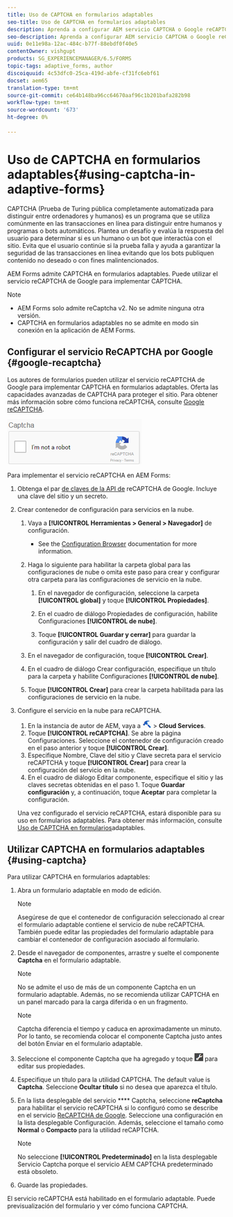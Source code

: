 ```yaml
---
title: Uso de CAPTCHA en formularios adaptables
seo-title: Uso de CAPTCHA en formularios adaptables
description: Aprenda a configurar AEM servicio CAPTCHA o Google reCAPTCHA en formularios adaptables.
seo-description: Aprenda a configurar AEM servicio CAPTCHA o Google reCAPTCHA en formularios adaptables.
uuid: 0e11e98a-12ac-484c-b77f-88ebdf0f40e5
contentOwner: vishgupt
products: SG_EXPERIENCEMANAGER/6.5/FORMS
topic-tags: adaptive_forms, author
discoiquuid: 4c53dfc0-25ca-419d-abfe-cf31fc6ebf61
docset: aem65
translation-type: tm+mt
source-git-commit: ce64b148ba96cc64670aaf96c1b201bafa282b98
workflow-type: tm+mt
source-wordcount: '673'
ht-degree: 0%

---
```



# Uso de CAPTCHA en formularios adaptables{#using-captcha-in-adaptive-forms}

CAPTCHA (Prueba de Turing pública completamente automatizada para distinguir entre ordenadores y humanos) es un programa que se utiliza comúnmente en las transacciones en línea para distinguir entre humanos y programas o bots automáticos. Plantea un desafío y evalúa la respuesta del usuario para determinar si es un humano o un bot que interactúa con el sitio. Evita que el usuario continúe si la prueba falla y ayuda a garantizar la seguridad de las transacciones en línea evitando que los bots publiquen contenido no deseado o con fines malintencionados.

AEM Forms admite CAPTCHA en formularios adaptables. Puede utilizar el servicio reCAPTCHA de Google para implementar CAPTCHA.

>[!NOTE]
>
>* AEM Forms solo admite reCaptcha v2. No se admite ninguna otra versión.
>* CAPTCHA en formularios adaptables no se admite en modo sin conexión en la aplicación de AEM Forms.

>



## Configurar el servicio ReCAPTCHA por Google {#google-recaptcha}

Los autores de formularios pueden utilizar el servicio reCAPTCHA de Google para implementar CAPTCHA en formularios adaptables. Oferta las capacidades avanzadas de CAPTCHA para proteger el sitio. Para obtener más información sobre cómo funciona reCAPTCHA, consulte [Google reCAPTCHA](https://developers.google.com/recaptcha/).

![Recaptcha](assets/recaptcha_new.png)

Para implementar el servicio reCAPTCHA en AEM Forms:

1. Obtenga el par [de claves de la API de](https://www.google.com/recaptcha/admin) reCAPTCHA de Google. Incluye una clave del sitio y un secreto.
1. Crear contenedor de configuración para servicios en la nube.

   1. Vaya a **[!UICONTROL Herramientas > General > Navegador]** de configuración.
      * See the [Configuration Browser](/help/sites-administering/configurations.md) documentation for more information.
   1. Haga lo siguiente para habilitar la carpeta global para las configuraciones de nube o omita este paso para crear y configurar otra carpeta para las configuraciones de servicio en la nube.

      1. En el navegador de configuración, seleccione la carpeta **[!UICONTROL global]** y toque **[!UICONTROL Propiedades]**.

      1. En el cuadro de diálogo Propiedades de configuración, habilite Configuraciones **[!UICONTROL de nube]**.
      1. Toque **[!UICONTROL Guardar y cerrar]** para guardar la configuración y salir del cuadro de diálogo.
   1. En el navegador de configuración, toque **[!UICONTROL Crear]**.
   1. En el cuadro de diálogo Crear configuración, especifique un título para la carpeta y habilite Configuraciones **[!UICONTROL de nube]**.
   1. Toque **[!UICONTROL Crear]** para crear la carpeta habilitada para las configuraciones de servicio en la nube.


1. Configure el servicio en la nube para reCAPTCHA.

   1. En la instancia de autor de AEM, vaya a ![tools-1](assets/tools-1.png) > **Cloud Services**.
   1. Toque **[!UICONTROL reCAPTCHA]**. Se abre la página Configuraciones. Seleccione el contenedor de configuración creado en el paso anterior y toque **[!UICONTROL Crear]**.
   1. Especifique Nombre, Clave del sitio y Clave secreta para el servicio reCAPTCHA y toque **[!UICONTROL Crear]** para crear la configuración del servicio en la nube.
   1. En el cuadro de diálogo Editar componente, especifique el sitio y las claves secretas obtenidas en el paso 1. Toque **Guardar configuración** y, a continuación, toque **Aceptar** para completar la configuración.

   Una vez configurado el servicio reCAPTCHA, estará disponible para su uso en formularios adaptables. Para obtener más información, consulte [Uso de CAPTCHA en formularios](#using-captcha)adaptables.

## Utilizar CAPTCHA en formularios adaptables {#using-captcha}

Para utilizar CAPTCHA en formularios adaptables:

1. Abra un formulario adaptable en modo de edición.

   >[!NOTE]
   >
   >Asegúrese de que el contenedor de configuración seleccionado al crear el formulario adaptable contiene el servicio de nube reCAPTCHA. También puede editar las propiedades del formulario adaptable para cambiar el contenedor de configuración asociado al formulario.

1. Desde el navegador de componentes, arrastre y suelte el componente **Captcha** en el formulario adaptable.

   >[!NOTE]
   >
   >No se admite el uso de más de un componente Captcha en un formulario adaptable. Además, no se recomienda utilizar CAPTCHA en un panel marcado para la carga diferida o en un fragmento.

   >[!NOTE]
   >
   >Captcha diferencia el tiempo y caduca en aproximadamente un minuto. Por lo tanto, se recomienda colocar el componente Captcha justo antes del botón Enviar en el formulario adaptable.

1. Seleccione el componente Captcha que ha agregado y toque ![cmppr](assets/cmppr.png) para editar sus propiedades.
1. Especifique un título para la utilidad CAPTCHA. The default value is **Captcha**. Seleccione **Ocultar título** si no desea que aparezca el título.
1. En la lista desplegable del servicio **** Captcha, seleccione **reCaptcha** para habilitar el servicio reCAPTCHA si lo configuró como se describe en el servicio [ReCAPTCHA de Google](#google-recaptcha). Seleccione una configuración en la lista desplegable Configuración. Además, seleccione el tamaño como **Normal** o **Compacto** para la utilidad reCAPTCHA.

   >[!NOTE]
   >
   >No seleccione **[!UICONTROL Predeterminado]** en la lista desplegable Servicio Captcha porque el servicio AEM CAPTCHA predeterminado está obsoleto.

1. Guarde las propiedades.

El servicio reCAPTCHA está habilitado en el formulario adaptable. Puede previsualización del formulario y ver cómo funciona CAPTCHA.
